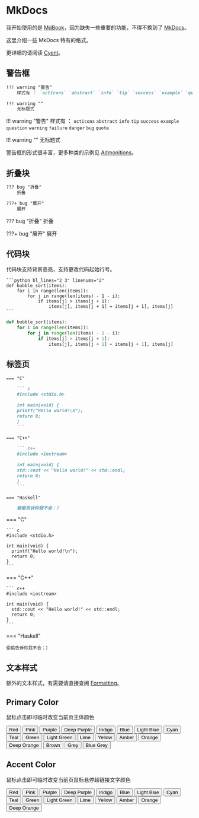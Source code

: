 # MkDocs

我开始使用的是 [MdBook](https://rust-lang.github.io/mdBook/)，因为缺失一些重要的功能，不得不换到了 [MkDocs](https://squidfunk.github.io/mkdocs-material/)。

这里介绍一些 MkDocs 特有的格式。

更详细的请阅读 [Cyent](https://cyent.github.io/markdown-with-mkdocs-material/syntax/main/)。

## 警告框

```md
!!! warning "警告"
    样式有 ： `octicons` `abstract` `info` `tip` `success` `example` `question` `warning` `failure` `danger` `bug` `quote`

!!! warning ""
    无标题式
```

!!! warning "警告"
    样式有 ： `octicons` `abstract` `info` `tip` `success` `example` `question` `warning` `failure` `danger` `bug` `quote`

!!! warning ""
    无标题式

警告框的形式很丰富，更多种类的示例见 [Admonitions](https://squidfunk.github.io/mkdocs-material/reference/admonitions/)。

## 折叠块

```md
??? bug "折叠"
    折叠

???+ bug "展开"
    展开
```

??? bug "折叠"
    折叠

???+ bug "展开"
    展开

## 代码块

代码块支持背景高亮，支持更改代码起始行号。

    ```python hl_lines="2 3" linenums="2"
    def bubble_sort(items):
        for i in range(len(items)):
            for j in range(len(items) - 1 - i):
                if items[j] > items[j + 1]:
                    items[j], items[j + 1] = items[j + 1], items[j]
    ```

```python hl_lines="2 3" linenums="2"
def bubble_sort(items):
    for i in range(len(items)):
        for j in range(len(items) - 1 - i):
            if items[j] > items[j + 1]:
                items[j], items[j + 1] = items[j + 1], items[j]
```

## 标签页

```md
=== "C"

    ``` c
    #include <stdio.h>

    int main(void) {
    printf("Hello world!\n");
    return 0;
    }
    ```

=== "C++"

    ``` c++
    #include <iostream>

    int main(void) {
    std::cout << "Hello world!" << std::endl;
    return 0;
    }
    ```

=== "Haskell"

    偷偷告诉你我不会：）
```

=== "C"

    ``` c
    #include <stdio.h>

    int main(void) {
      printf("Hello world!\n");
      return 0;
    }
    ```

=== "C++"

    ``` c++
    #include <iostream>

    int main(void) {
      std::cout << "Hello world!" << std::endl;
      return 0;
    }
    ```

=== "Haskell"

    偷偷告诉你我不会：）

## 文本样式

额外的文本样式，有需要请直接查阅 [Formatting](https://squidfunk.github.io/mkdocs-material/reference/formatting/)。

## Primary Color

鼠标点击即可临时改变当前页主体颜色

<button data-md-color-primary="red">Red</button>
<button data-md-color-primary="pink">Pink</button>
<button data-md-color-primary="purple">Purple</button>
<button data-md-color-primary="deep-purple">Deep Purple</button>
<button data-md-color-primary="indigo">Indigo</button>
<button data-md-color-primary="blue">Blue</button>
<button data-md-color-primary="light-blue">Light Blue</button>
<button data-md-color-primary="cyan">Cyan</button>
<button data-md-color-primary="teal">Teal</button>
<button data-md-color-primary="green">Green</button>
<button data-md-color-primary="light-green">Light Green</button>
<button data-md-color-primary="lime">Lime</button>
<button data-md-color-primary="yellow">Yellow</button>
<button data-md-color-primary="amber">Amber</button>
<button data-md-color-primary="orange">Orange</button>
<button data-md-color-primary="deep-orange">Deep Orange</button>
<button data-md-color-primary="brown">Brown</button>
<button data-md-color-primary="grey">Grey</button>
<button data-md-color-primary="blue-grey">Blue Grey</button>

<script>
  var buttons = document.querySelectorAll("button[data-md-color-primary]");
  Array.prototype.forEach.call(buttons, function(button) {
    button.addEventListener("click", function() {
      document.body.dataset.mdColorPrimary = this.dataset.mdColorPrimary;
    })
  })
</script>

## Accent Color

鼠标点击即可临时改变当前页鼠标悬停超链接文字颜色

<button data-md-color-accent="red">Red</button>
<button data-md-color-accent="pink">Pink</button>
<button data-md-color-accent="purple">Purple</button>
<button data-md-color-accent="deep-purple">Deep Purple</button>
<button data-md-color-accent="indigo">Indigo</button>
<button data-md-color-accent="blue">Blue</button>
<button data-md-color-accent="light-blue">Light Blue</button>
<button data-md-color-accent="cyan">Cyan</button>
<button data-md-color-accent="teal">Teal</button>
<button data-md-color-accent="green">Green</button>
<button data-md-color-accent="light-green">Light Green</button>
<button data-md-color-accent="lime">Lime</button>
<button data-md-color-accent="yellow">Yellow</button>
<button data-md-color-accent="amber">Amber</button>
<button data-md-color-accent="orange">Orange</button>
<button data-md-color-accent="deep-orange">Deep Orange</button>

<script>
  var buttons = document.querySelectorAll("button[data-md-color-accent]");
  Array.prototype.forEach.call(buttons, function(button) {
    button.addEventListener("click", function() {
      document.body.dataset.mdColorAccent = this.dataset.mdColorAccent;
    })
  })
</script>
